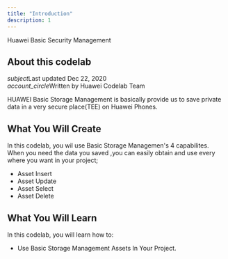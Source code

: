 ```yaml
---
title: "Introduction"
description: 1
---
```


<huawei-codelab-about codelab-title="Huawei Basic Security Management" last-updated="2020-22-12T13:16:52-07:00" authors="Huawei Codelab Team">
<div class="codelab-title">
<div class="token">Huawei Basic Security Management</div></div>
<div class="about-card">
<h2 class="title">About this codelab</h2>
<div class="last-updated"><i class="material-icons">subject</i>Last updated Dec 22, 2020</div>
<div class="authors"><i class="material-icons">account_circle</i>Written by Huawei Codelab Team</div></div>
</huawei-codelab-about>

<p>
	HUAWEI Basic Storage Management is basically provide us to save private data in a very secure place(TEE) on Huawei Phones.
</p>
<h2>
	<strong>What You Will Create</strong>
</h2>
<p>In this codelab, you wil use Basic Storage Managemen's 4 capabilites. When you need the data you saved ,you can easily obtain and use every where you want in your project;</p>
<ul>
	<li>Asset Insert</li>
	<li>Asset Update</li>
	<li>Asset Select</li>
	<li>Asset Delete</li>
</ul>
<h2 class="checklist">
	<strong>What You Will Learn</strong>
</h2>
<p>
	In this codelab, you will learn how to:
</p>
<ul class="checklist">
	<li>Use Basic Storage Management Assets In Your Project.</li>
	
</ul>
